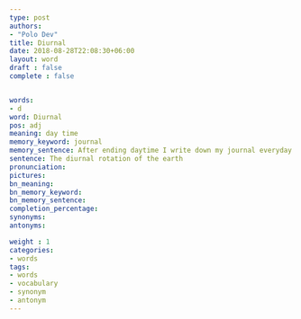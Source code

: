 ```yaml
---
type: post
authors:
- "Polo Dev"
title: Diurnal
date: 2018-08-28T22:08:30+06:00
layout: word
draft : false
complete : false


words:
- d
word: Diurnal
pos: adj
meaning: day time
memory_keyword: journal
memory_sentence: After ending daytime I write down my journal everyday.
sentence: The diurnal rotation of the earth
pronunciation:
pictures:
bn_meaning:
bn_memory_keyword:
bn_memory_sentence:
completion_percentage:
synonyms:
antonyms:

weight : 1
categories:
- words
tags:
- words
- vocabulary
- synonym
- antonym
---
```

